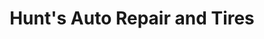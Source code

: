 ---
title: "Hunt's Auto Repair and Tires"
url: /bucyrus/hunts-auto-repair-and-tires/
shop: car repair
---